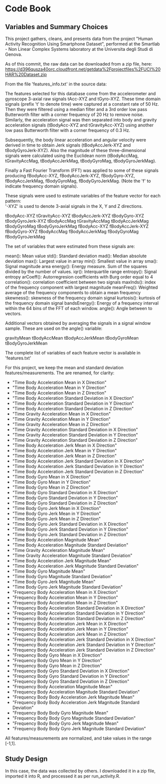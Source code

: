 Code Book
=========

## Variables and Summary Choices ##

This project gathers, cleans, and presents data from the project "Human Activity Recognition Using Smartphone Dataset", performed at the Smartlab - Non Linear Complex Systems laboratory at the Universita degli Studi di Genova.

As of this commit, the raw data can be downloaded from a zip file, here: https://d396qusza40orc.cloudfront.net/getdata%2Fprojectfiles%2FUCI%20HAR%20Dataset.zip

From the file 'features_info.txt' in the source data:

The features selected for this database come from the accelerometer and gyroscope 3-axial raw signals tAcc-XYZ and tGyro-XYZ. These time domain signals (prefix 't' to denote time) were captured at a constant rate of 50 Hz. Then they were filtered using a median filter and a 3rd order low pass Butterworth filter with a corner frequency of 20 Hz to remove noise. Similarly, the acceleration signal was then separated into body and gravity acceleration signals (tBodyAcc-XYZ and tGravityAcc-XYZ) using another low pass Butterworth filter with a corner frequency of 0.3 Hz. 

Subsequently, the body linear acceleration and angular velocity were derived in time to obtain Jerk signals (tBodyAccJerk-XYZ and tBodyGyroJerk-XYZ). Also the magnitude of these three-dimensional signals were calculated using the Euclidean norm (tBodyAccMag, tGravityAccMag, tBodyAccJerkMag, tBodyGyroMag, tBodyGyroJerkMag). 

Finally a Fast Fourier Transform (FFT) was applied to some of these signals producing fBodyAcc-XYZ, fBodyAccJerk-XYZ, fBodyGyro-XYZ, fBodyAccJerkMag, fBodyGyroMag, fBodyGyroJerkMag. (Note the 'f' to indicate frequency domain signals). 

These signals were used to estimate variables of the feature vector for each pattern:  
'-XYZ' is used to denote 3-axial signals in the X, Y and Z directions.

tBodyAcc-XYZ
tGravityAcc-XYZ
tBodyAccJerk-XYZ
tBodyGyro-XYZ
tBodyGyroJerk-XYZ
tBodyAccMag
tGravityAccMag
tBodyAccJerkMag
tBodyGyroMag
tBodyGyroJerkMag
fBodyAcc-XYZ
fBodyAccJerk-XYZ
fBodyGyro-XYZ
fBodyAccMag
fBodyAccJerkMag
fBodyGyroMag
fBodyGyroJerkMag

The set of variables that were estimated from these signals are: 

mean(): Mean value
std(): Standard deviation
mad(): Median absolute deviation 
max(): Largest value in array
min(): Smallest value in array
sma(): Signal magnitude area
energy(): Energy measure. Sum of the squares divided by the number of values. 
iqr(): Interquartile range 
entropy(): Signal entropy
arCoeff(): Autorregresion coefficients with Burg order equal to 4
correlation(): correlation coefficient between two signals
maxInds(): index of the frequency component with largest magnitude
meanFreq(): Weighted average of the frequency components to obtain a mean frequency
skewness(): skewness of the frequency domain signal 
kurtosis(): kurtosis of the frequency domain signal 
bandsEnergy(): Energy of a frequency interval within the 64 bins of the FFT of each window.
angle(): Angle between to vectors.

Additional vectors obtained by averaging the signals in a signal window sample. These are used on the angle() variable:

gravityMean
tBodyAccMean
tBodyAccJerkMean
tBodyGyroMean
tBodyGyroJerkMean

The complete list of variables of each feature vector is available in 'features.txt'


For this project, we keep the mean and standard deviation features/measurements. The are renamed, for clarity:

- "Time Body Acceleration Mean in X Direction"                                                      
- "Time Body Acceleration Mean in Y Direction"                                                      
- "Time Body Acceleration Mean in Z Direction"                                                      
- "Time Body Acceleration Standard Deviation in X Direction"                                        
- "Time Body Acceleration Standard Deviation in Y Direction"                                        
- "Time Body Acceleration Standard Deviation in Z Direction"                                        
- "Time Gravity Acceleration Mean in X Direction"                                                   
- "Time Gravity Acceleration Mean in Y Direction"                                                   
- "Time Gravity Acceleration Mean in Z Direction"                                                   
- "Time Gravity Acceleration Standard Deviation in X Direction"                                     
- "Time Gravity Acceleration Standard Deviation in Y Direction"                                     
- "Time Gravity Acceleration Standard Deviation in Z Direction"                                     
- "Time Body Acceleration Jerk Mean in X Direction"                                                 
- "Time Body Acceleration Jerk Mean in Y Direction"                                                 
- "Time Body Acceleration Jerk Mean in Z Direction"                                                 
- "Time Body Acceleration Jerk Standard Deviation in X Direction"                                   
- "Time Body Acceleration Jerk Standard Deviation in Y Direction"                                   
- "Time Body Acceleration Jerk Standard Deviation in Z Direction"                                   
- "Time Body Gyro Mean in X Direction"                                                              
- "Time Body Gyro Mean in Y Direction"                                                              
- "Time Body Gyro Mean in Z Direction"                                                              
- "Time Body Gyro Standard Deviation in X Direction"                                                
- "Time Body Gyro Standard Deviation in Y Direction"                                                
- "Time Body Gyro Standard Deviation in Z Direction"                                                
- "Time Body Gyro Jerk Mean in X Direction"                                                         
- "Time Body Gyro Jerk Mean in Y Direction"                                                         
- "Time Body Gyro Jerk Mean in Z Direction"                                                         
- "Time Body Gyro Jerk Standard Deviation in X Direction"                                           
- "Time Body Gyro Jerk Standard Deviation in Y Direction"                                           
- "Time Body Gyro Jerk Standard Deviation in Z Direction"                                           
- "Time Body Acceleration Magnitude Mean"                                                           
- "Time Body Acceleration Magnitude Standard Deviation"                                             
- "Time Gravity Acceleration Magnitude Mean"                                                        
- "Time Gravity Acceleration Magnitude Standard Deviation"                                          
- "Time Body Acceleration Jerk Magnitude Mean"                                                      
- "Time Body Acceleration Jerk Magnitude Standard Deviation"                                        
- "Time Body Gyro Magnitude Mean"                                                                   
- "Time Body Gyro Magnitude Standard Deviation"                                                     
- "Time Body Gyro Jerk Magnitude Mean"                                                              
- "Time Body Gyro Jerk Magnitude Standard Deviation"                                                
- "Frequency Body Acceleration Mean in X Direction"                                                 
- "Frequency Body Acceleration Mean in Y Direction"                                                 
- "Frequency Body Acceleration Mean in Z Direction"                                                 
- "Frequency Body Acceleration Standard Deviation in X Direction"                                   
- "Frequency Body Acceleration Standard Deviation in Y Direction"                                   
- "Frequency Body Acceleration Standard Deviation in Z Direction"                                   
- "Frequency Body Acceleration Jerk Mean in X Direction"                                            
- "Frequency Body Acceleration Jerk Mean in Y Direction"                                            
- "Frequency Body Acceleration Jerk Mean in Z Direction"                                            
- "Frequency Body Acceleration Jerk Standard Deviation in X Direction"                              
- "Frequency Body Acceleration Jerk Standard Deviation in Y Direction"                              
- "Frequency Body Acceleration Jerk Standard Deviation in Z Direction"                              
- "Frequency Body Gyro Mean in X Direction"                                                         
- "Frequency Body Gyro Mean in Y Direction"                                                         
- "Frequency Body Gyro Mean in Z Direction"                                                         
- "Frequency Body Gyro Standard Deviation in X Direction"                                           
- "Frequency Body Gyro Standard Deviation in Y Direction"                                           
- "Frequency Body Gyro Standard Deviation in Z Direction"                                           
- "Frequency Body Acceleration Magnitude Mean"                                                      
- "Frequency Body Acceleration Magnitude Standard Deviation"                                        
- "Frequency Body Body Acceleration Jerk Magnitude Mean"                                            
- "Frequency Body Body Acceleration Jerk Magnitude Standard Deviation"                              
- "Frequency Body Body Gyro Magnitude Mean"                                                         
- "Frequency Body Body Gyro Magnitude Standard Deviation"                                           
- "Frequency Body Body Gyro Jerk Magnitude Mean"                                                    
- "Frequency Body Body Gyro Jerk Magnitude Standard Deviation"                                      

All features/measurements are normalized, and take values in the range [-1,1].

## Study Design ##

In this case, the data was collected by others. I downloaded it in a zip file, imported it into R, and processed it as per run_activity.R.
